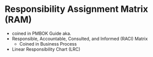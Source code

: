 # Responsibility Assignment Matrix (RAM)
- coined in PMBOK Guide
aka. 
- Responsible, Accountable, Consulted, and Informed (RACI) Matrix 
  - Coined in Business Process
- Linear Responsibility Chart (LRC)